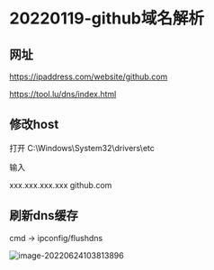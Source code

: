 # 20220119-github域名解析

## 网址

https://ipaddress.com/website/github.com

https://tool.lu/dns/index.html

## 修改host

打开 C:\Windows\System32\drivers\etc

输入

xxx.xxx.xxx.xxx github.com

## 刷新dns缓存

cmd -> ipconfig/flushdns

![image-20220624103813896](https://s2.loli.net/2022/06/24/tYalKh5qPdTcXGW.png)